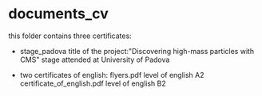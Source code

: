 # documents_cv
this folder contains three certificates:
- stage_padova
title of the project:"Discovering high-mass particles with CMS"
stage attended at University of Padova

- two certificates of english:
  flyers.pdf level of english A2
  certificate_of_english.pdf level of english B2
  
